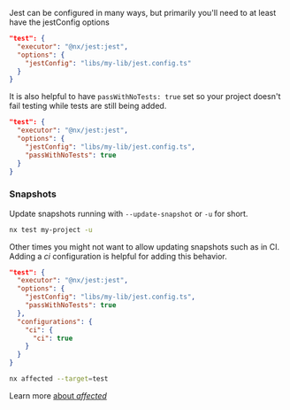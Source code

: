 Jest can be configured in many ways, but primarily you'll need to at least have the jestConfig options

```json
"test": {
  "executor": "@nx/jest:jest",
  "options": {
    "jestConfig": "libs/my-lib/jest.config.ts"
  }
}
```

It is also helpful to have `passWithNoTests: true` set so your project doesn't fail testing while tests are still being added.

```json
"test": {
  "executor": "@nx/jest:jest",
  "options": {
    "jestConfig": "libs/my-lib/jest.config.ts",
    "passWithNoTests": true
  }
}
```

### Snapshots

Update snapshots running with `--update-snapshot` or `-u` for short.

```bash
nx test my-project -u
```

Other times you might not want to allow updating snapshots such as in CI.
Adding a _ci_ configuration is helpful for adding this behavior.

```json
"test": {
  "executor": "@nx/jest:jest",
  "options": {
    "jestConfig": "libs/my-lib/jest.config.ts",
    "passWithNoTests": true
  },
  "configurations": {
    "ci": {
      "ci": true
    }
  }
}
```

```bash
nx affected --target=test
```

Learn more [about _affected_](/ci/features/affected)
